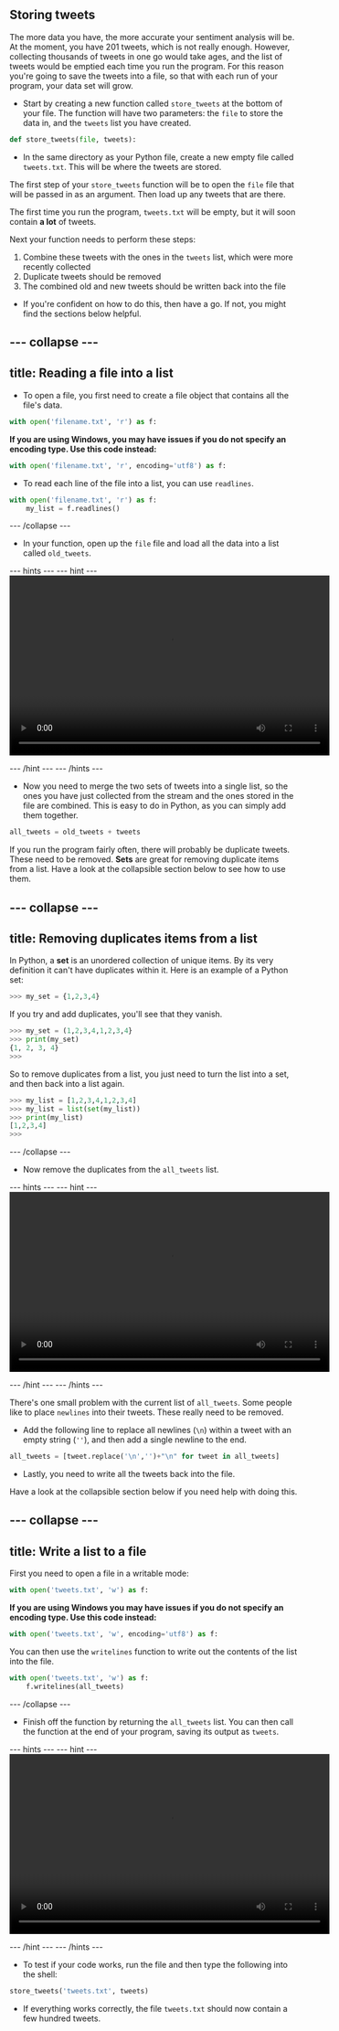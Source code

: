 ## Storing tweets

The more data you have, the more accurate your sentiment analysis will be. At the moment, you have 201 tweets, which is not really enough. However, collecting thousands of tweets in one go would take ages, and the list of tweets would be emptied each time you run the program. For this reason you're going to save the tweets into a file, so that with each run of your program, your data set will grow.

- Start by creating a new function called `store_tweets` at the bottom of your file. The function will have two parameters: the `file` to store the data in, and the `tweets` list you have created.

```python
def store_tweets(file, tweets):
```

- In the same directory as your Python file, create a new empty file called `tweets.txt`. This will be where the tweets are stored.

The first step of your `store_tweets` function will be to open the `file` file that will be passed in as an argument. Then load up any tweets that are there.

The first time you run the program, `tweets.txt` will be empty, but it will soon contain **a lot** of tweets.

Next your function needs to perform these steps:
1. Combine these tweets with the ones in the `tweets` list, which were more recently collected
1. Duplicate tweets should be removed
1. The combined old and new tweets should be written back into the file
	
- If you're confident on how to do this, then have a go. If not, you might find the sections below helpful.

--- collapse ---
---
title: Reading a file into a list
---
- To open a file, you first need to create a file object that contains all the file's data.
```python
with open('filename.txt', 'r') as f:
```

**If you are using Windows, you may have issues if you do not specify an encoding type. Use this code instead:**
```python
with open('filename.txt', 'r', encoding='utf8') as f:
```

- To read each line of the file into a list, you can use `readlines`.
```python
with open('filename.txt', 'r') as f:
	my_list = f.readlines()
```
--- /collapse ---

- In your function, open up the `file` file and load all the data into a list called `old_tweets`.

--- hints --- --- hint ---
<video width="560" height="315" controls>
<source src="images/vid_2.webm" type="video/webm">
Your browser does not support WebM video, so try FireFox or Chrome.
</video>

--- /hint --- --- /hints ---

- Now you need to merge the two sets of tweets into a single list, so the ones you have just collected from the stream and the ones stored in the file are combined. This is easy to do in Python, as you can simply add them together.

```python
all_tweets = old_tweets + tweets
```

If you run the program fairly often, there will probably be duplicate tweets. These need to be removed. **Sets** are great for removing duplicate items from a list. Have a look at the collapsible section below to see how to use them.

--- collapse ---
---
title: Removing duplicates items from a list
---
In Python, a **set** is an unordered collection of unique items. By its very definition it can't have duplicates within it. Here is an example of a Python set:

```python
>>> my_set = {1,2,3,4}
```

If you try and add duplicates, you'll see that they vanish.

```python
>>> my_set = (1,2,3,4,1,2,3,4}
>>> print(my_set)
{1, 2, 3, 4}
>>>
```

So to remove duplicates from a list, you just need to turn the list into a set, and then back into a list again.

```python
>>> my_list = [1,2,3,4,1,2,3,4]
>>> my_list = list(set(my_list))
>>> print(my_list)
[1,2,3,4]
>>>
```
--- /collapse ---

- Now remove the duplicates from the `all_tweets` list.

--- hints --- --- hint ---
<video width="560" height="315" controls>
<source src="images/vid_3.webm" type="video/webm">
Your browser does not support WebM video, try FireFox or Chrome
</video>

--- /hint --- --- /hints ---

There's one small problem with the current list of `all_tweets`. Some people like to place `newlines` into their tweets. These really need to be removed.

- Add the following line to replace all newlines (`\n`) within a tweet with an empty string (`''`), and then add a single newline to the end.

```python
all_tweets = [tweet.replace('\n','')+"\n" for tweet in all_tweets]
```

+ Lastly, you need to write all the tweets back into the file.

Have a look at the collapsible section below if you need help with doing this.

--- collapse ---
---
title: Write a list to a file
---
First you need to open a file in a writable mode:
```python
with open('tweets.txt', 'w') as f:
```

**If you are using Windows you may have issues if you do not specify an encoding type. Use this code instead:**

```python
with open('tweets.txt', 'w', encoding='utf8') as f:
```

You can then use the `writelines` function to write out the contents of the list into the file.

```python
with open('tweets.txt', 'w') as f:
	f.writelines(all_tweets)
```
--- /collapse ---

- Finish off the function by returning the `all_tweets` list. You can then call the function at the end of your program, saving its output as `tweets`.

--- hints --- --- hint ---
<video width="560" height="315" controls>
<source src="images/vid_4.webm" type="video/webm">
Your browser does not support WebM video, so try FireFox or Chrome
</video>

--- /hint --- --- /hints ---

- To test if your code works, run the file and then type the following into the shell:

```python
store_tweets('tweets.txt', tweets)
```

- If everything works correctly, the file `tweets.txt` should now contain a few hundred tweets.
